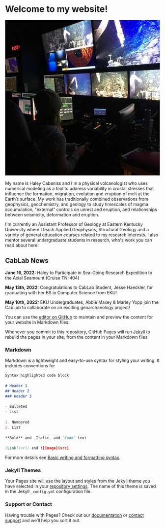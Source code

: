 # Welcome to my website!
![Jason Control Van](/doc/assets/images/4AxialCruise_Operating_Manipulator_Arm_Jason_Control_Van.jpg 'height=10px width=10px')

My name is Haley Cabaniss and I'm a physical volcanologist who uses numerical modeling as a tool to address variability in crustal stresses that influence the formation, migration, evolution and eruption of melt at the Earth’s surface. My work has traditionally combined observations from geophysics, geochemistry, and geology to study timescales of magma accumulation, "external" controls on unrest and eruption, and relationships between seismicity, deformation and eruption. 

I'm currently an Assistant Professor of Geology at Eastern Kentucky University where I teach Applied Geophysics, Structural Geology and a variety of general education courses related to my research interests. I also mentor several undergraduate students in research, who's work you can read about here!

## CabLab News

**June 16, 2022:** Haley to Participate in Sea-Going Research Expedition to the Axial Seamount (Cruise TN-404)

**May 13th, 2022:** Congratulations to CabLab Student, Jesse Haeckler, for graduating with her BS in Computer Science from EKU!

**May 10th, 2022:** EKU Undergraduates, Abbie Maxey & Marley Yopp join the CabLab to collaborate on an exciting geoarchaeology project!


You can use the [editor on GitHub](https://github.com/haleycabaniss/haleycabaniss.github.io/edit/main/index.md) to maintain and preview the content for your website in Markdown files.

Whenever you commit to this repository, GitHub Pages will run [Jekyll](https://jekyllrb.com/) to rebuild the pages in your site, from the content in your Markdown files.

### Markdown

Markdown is a lightweight and easy-to-use syntax for styling your writing. It includes conventions for

```markdown
Syntax highlighted code block

# Header 1
## Header 2
### Header 3

- Bulleted
- List

1. Numbered
2. List

**Bold** and _Italic_ and `Code` text

[Link](url) and ![Image](src)
```

For more details see [Basic writing and formatting syntax](https://docs.github.com/en/github/writing-on-github/getting-started-with-writing-and-formatting-on-github/basic-writing-and-formatting-syntax).

### Jekyll Themes

Your Pages site will use the layout and styles from the Jekyll theme you have selected in your [repository settings](https://github.com/haleycabaniss/haleycabaniss.github.io/settings/pages). The name of this theme is saved in the Jekyll `_config.yml` configuration file.

### Support or Contact

Having trouble with Pages? Check out our [documentation](https://docs.github.com/categories/github-pages-basics/) or [contact support](https://support.github.com/contact) and we’ll help you sort it out.
